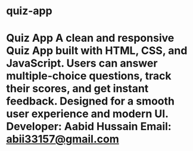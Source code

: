 # quiz-app
# Quiz App  A clean and responsive Quiz App built with HTML, CSS, and JavaScript. Users can answer multiple-choice questions, track their scores, and get instant feedback. Designed for a smooth user experience and modern UI.  Developer: Aabid Hussain   Email: abii33157@gmail.com
